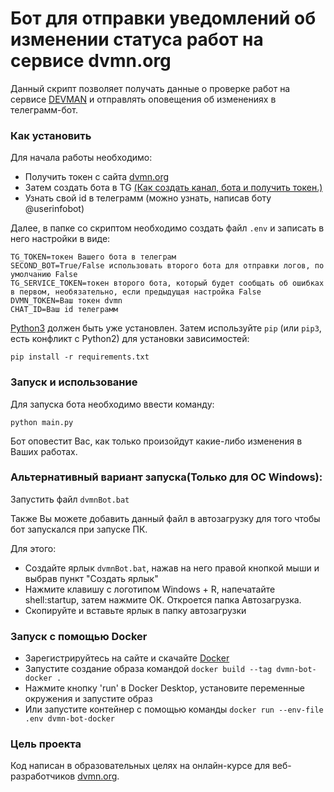 # Бот для отправки уведомлений об изменении статуса работ на сервисе dvmn.org

Данный скрипт позволяет получать данные о проверке работ на сервисе [DEVMAN](https://dvmn.org/) 
и отправлять оповещения об изменениях в телеграмм-бот.

### Как установить

Для начала работы необходимо:
- Получить токен с сайта [dvmn.org](https://dvmn.org/api/docs/)
- Затем создать бота в TG [(Как создать канал, бота и получить токен.)](https://smmplanner.com/blog/otlozhennyj-posting-v-telegram/)
- Узнать свой id в телеграмм (можно узнать, написав боту @userinfobot)

Далее, в папке со скриптом необходимо создать файл `.env` и записать в него настройки в виде:
```
TG_TOKEN=токен Вашего бота в телеграм
SECOND_BOT=True/False использовать второго бота для отправки логов, по умолчанию False
TG_SERVICE_TOKEN=токен второго бота, который будет сообщать об ошибках в первом, необязательно, если предыдущая настройка False
DVMN_TOKEN=Ваш токен dvmn
CHAT_ID=Ваш id телеграмм
```

[Python3](https://www.python.org/downloads/) должен быть уже установлен. 
Затем используйте `pip` (или `pip3`, есть конфликт с Python2) для установки зависимостей:
```
pip install -r requirements.txt
```

### Запуск и использование
Для запуска бота необходимо ввести команду:
```
python main.py
```
Бот оповестит Вас, как только произойдут какие-либо изменения в Ваших работах.

### Альтернативный вариант запуска(Только для ОС Windows):

Запустить файл `dvmnBot.bat`

Также Вы можете добавить данный файл в автозагрузку для того чтобы бот запускался при запуске ПК.

Для этого:
- Создайте ярлык `dvmnBot.bat`, нажав на него правой кнопкой мыши и выбрав пункт "Создать ярлык"
- Нажмите клавишу с логотипом Windows + R, напечатайте shell:startup, затем нажмите ОК. Откроется папка Автозагрузка.
- Скопируйте и вставьте ярлык в папку автозагрузки

### Запуск с помощью Docker
- Зарегистрируйтесь на сайте и скачайте [Docker](https://www.docker.com/)
- Запустите создание образа командой `docker build --tag dvmn-bot-docker .`
- Нажмите кнопку 'run' в Docker Desktop, установите переменные окружения и запустите образ
- Или запустите контейнер с помощью команды `docker run --env-file .env dvmn-bot-docker`

### Цель проекта

Код написан в образовательных целях на онлайн-курсе для веб-разработчиков [dvmn.org](https://dvmn.org/).